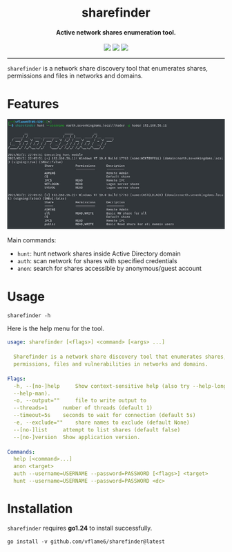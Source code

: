 <h1 align="center">
  sharefinder
</h1>

<h4 align="center">Active network shares enumeration tool.</h4>

<p align="center">
<a href="https://goreportcard.com/report/github.com/vflame6/sharefinder" target="_blank"><img src="https://goreportcard.com/badge/github.com/vflame6/sharefinder"></a>
<a href="https://github.com/vflame6/sharefinder/issues"><img src="https://img.shields.io/badge/contributions-welcome-brightgreen.svg?style=flat"></a>
<a href="https://github.com/vflame6/sharefinder/releases"><img src="https://img.shields.io/github/release/vflame6/sharefinder"></a>
</p>

---

`sharefinder` is a network share discovery tool that enumerates shares, permissions and files in networks and domains.

# Features

![sharefinder](static/sharefinder_demo.jpg)

Main commands:

- `hunt`: hunt network shares inside Active Directory domain
- `auth`: scan network for shares with specified credentials
- `anon`: search for shares accessible by anonymous/guest account

# Usage

```shell
sharefinder -h
```

Here is the help menu for the tool.

```yaml
usage: sharefinder [<flags>] <command> [<args> ...]

  Sharefinder is a network share discovery tool that enumerates shares,
  permissions, files and vulnerabilities in networks and domains.

Flags:
  -h, --[no-]help     Show context-sensitive help (also try --help-long and
  --help-man).
  -o, --output=""     file to write output to
  --threads=1     number of threads (default 1)
  --timeout=5s    seconds to wait for connection (default 5s)
  -e, --exclude=""    share names to exclude (default None)
  --[no-]list     attempt to list shares (default false)
  --[no-]version  Show application version.

Commands:
  help [<command>...]
  anon <target>
  auth --username=USERNAME --password=PASSWORD [<flags>] <target>
  hunt --username=USERNAME --password=PASSWORD <dc>
```

# Installation

`sharefinder` requires **go1.24** to install successfully.

```shell
go install -v github.com/vflame6/sharefinder@latest
```
